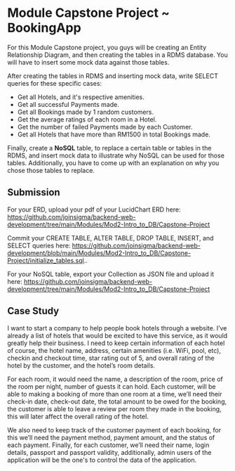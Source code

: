 # Module Capstone Project ~ BookingApp

For this Module Capstone project, you guys will be creating an Entity Relationship Diagram, and then creating the tables in a RDMS database. You will have to insert some mock data against those tables.

After creating the tables in RDMS and inserting mock data, write SELECT queries for these specific cases:

* Get all Hotels, and it's respective amenities.
* Get all successful Payments made.
* Get all Bookings made by 1 random customers.
* Get the average ratings of each room in a Hotel.
* Get the number of failed Payments made by each Customer.
* Get all Hotels that have more than RM1500 in total Bookings made.

Finally, create a **NoSQL** table, to replace a certain table or tables in the RDMS, and insert mock data to illustrate why NoSQL can be used for those tables. Additionally, you have to come up with an explanation on why you chose those tables to replace.

## Submission

For your ERD, upload your pdf of your LucidChart ERD here: <https://github.com/joinsigma/backend-web-development/tree/main/Modules/Mod2-Intro_to_DB/Capstone-Project>

Commit your CREATE TABLE, ALTER TABLE, DROP TABLE, INSERT, and SELECT queries here: <https://github.com/joinsigma/backend-web-development/blob/main/Modules/Mod2-Intro_to_DB/Capstone-Project/initialize_tables.sql>..

For your NoSQL table, export your Collection as JSON file and upload it here: <https://github.com/joinsigma/backend-web-development/tree/main/Modules/Mod2-Intro_to_DB/Capstone-Project>

## Case Study

I want to start a company to help people book hotels through a website. I’ve already a list of hotels that would be excited to have this service, as it would greatly help their business. I need to keep certain information of each hotel of course, the hotel name, address, certain amenities (i.e. WiFi, pool, etc), checkin and checkout time, star rating out of 5, and overall rating of the hotel by the customer, and the hotel’s room details.

For each room, it would need the name, a description of the room, price of the room per night, number of guests it can hold. Each customer, will be able to making a booking of more than one room at a time, we’ll need their check-in date, check-out date, the total amount to be owed for the booking, the customer is able to leave a review per room they made in the booking, this will later affect the overall rating of the hotel.

We also need to keep track of the customer payment of each booking, for this we’ll need the payment method, payment amount, and the status of each payment. Finally, for each customer, we’ll need their name, login details, passport and passport validity, additionally, admin users of the application will be the one's to control the data of the application.
